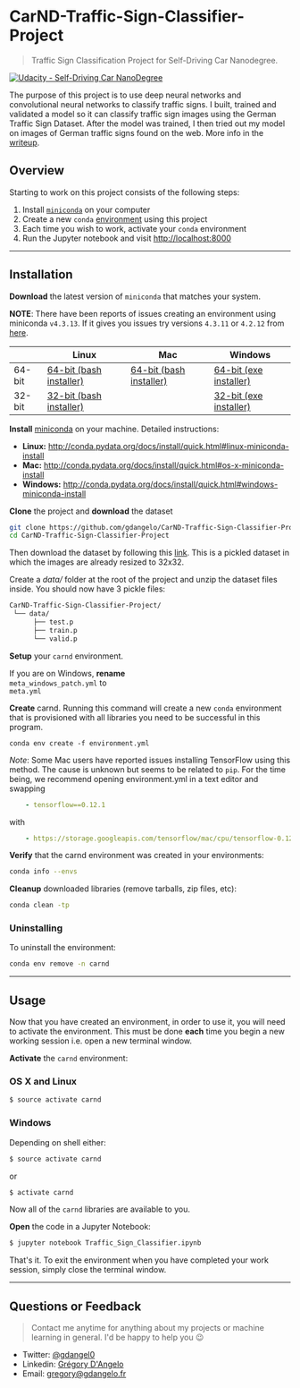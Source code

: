 # CarND-Traffic-Sign-Classifier-Project
> Traffic Sign Classification Project for Self-Driving Car Nanodegree.

[![Udacity - Self-Driving Car NanoDegree](https://s3.amazonaws.com/udacity-sdc/github/shield-carnd.svg)](http://www.udacity.com/drive)

The purpose of this project is to use deep neural networks and convolutional neural networks to classify traffic signs. I built, trained and validated a model so it can classify traffic sign images using the German Traffic Sign Dataset. After the model was trained, I then tried out my model on images of German traffic signs found on the web. More info in the [writeup](https://github.com/gdangelo/CarND-Traffic-Sign-Classifier-Project/blob/master/writeup.md).

## Overview
Starting to work on this project consists of the following steps:

1. Install [`miniconda`](http://conda.pydata.org/miniconda.html) on your computer
2. Create a new `conda` [environment](http://conda.pydata.org/docs/using/envs.html) using this project
3. Each time you wish to work, activate your `conda` environment
4. Run the Jupyter notebook and visit [http://localhost:8000](http://localhost:8000)

---

## Installation

**Download** the latest version of `miniconda` that matches your system.

**NOTE**: There have been reports of issues creating an environment using miniconda `v4.3.13`. If it gives you issues try versions `4.3.11` or `4.2.12` from [here](https://repo.continuum.io/miniconda/).

|        | Linux | Mac | Windows | 
|--------|-------|-----|---------|
| 64-bit | [64-bit (bash installer)][lin64] | [64-bit (bash installer)][mac64] | [64-bit (exe installer)][win64]
| 32-bit | [32-bit (bash installer)][lin32] |  | [32-bit (exe installer)][win32]

[win64]: https://repo.continuum.io/miniconda/Miniconda3-latest-Windows-x86_64.exe
[win32]: https://repo.continuum.io/miniconda/Miniconda3-latest-Windows-x86.exe
[mac64]: https://repo.continuum.io/miniconda/Miniconda3-latest-MacOSX-x86_64.sh
[lin64]: https://repo.continuum.io/miniconda/Miniconda3-latest-Linux-x86_64.sh
[lin32]: https://repo.continuum.io/miniconda/Miniconda3-latest-Linux-x86.sh

**Install** [miniconda](http://conda.pydata.org/miniconda.html) on your machine. Detailed instructions:

- **Linux:** http://conda.pydata.org/docs/install/quick.html#linux-miniconda-install
- **Mac:** http://conda.pydata.org/docs/install/quick.html#os-x-miniconda-install
- **Windows:** http://conda.pydata.org/docs/install/quick.html#windows-miniconda-install

**Clone** the project and **download** the dataset

```sh
git clone https://github.com/gdangelo/CarND-Traffic-Sign-Classifier-Project.git
cd CarND-Traffic-Sign-Classifier-Project
```

Then download the dataset by following this [link](https://d17h27t6h515a5.cloudfront.net/topher/2017/February/5898cd6f_traffic-signs-data/traffic-signs-data.zip). This is a pickled dataset in which the images are already resized to 32x32.

Create a *data/* folder at the root of the project and unzip the dataset files inside. You should now have 3 pickle files:

```sh
CarND-Traffic-Sign-Classifier-Project/
 └── data/ 
      ├── test.p
      ├── train.p
      └── valid.p
```

**Setup** your `carnd` environment. 

If you are on Windows, **rename**   
`meta_windows_patch.yml` to   
`meta.yml`

**Create** carnd.  Running this command will create a new `conda` environment that is provisioned with all libraries you need to be successful in this program.
```
conda env create -f environment.yml
```

*Note*: Some Mac users have reported issues installing TensorFlow using this method. The cause is unknown but seems to be related to `pip`. For the time being, we recommend opening environment.yml in a text editor and swapping
```yaml
    - tensorflow==0.12.1
```
with
```yaml
    - https://storage.googleapis.com/tensorflow/mac/cpu/tensorflow-0.12.1-py3-none-any.whl
```

**Verify** that the carnd environment was created in your environments:

```sh
conda info --envs
```

**Cleanup** downloaded libraries (remove tarballs, zip files, etc):

```sh
conda clean -tp
```

### Uninstalling 

To uninstall the environment:

```sh
conda env remove -n carnd
```

---

## Usage

Now that you have created an environment, in order to use it, you will need to activate the environment. This must be done **each** time you begin a new working session i.e. open a new terminal window. 

**Activate** the `carnd` environment:

### OS X and Linux
```sh
$ source activate carnd
```
### Windows
Depending on shell either:
```sh
$ source activate carnd
```
or

```sh
$ activate carnd
```

Now all of the `carnd` libraries are available to you. 

**Open** the code in a Jupyter Notebook: 

```sh
$ jupyter notebook Traffic_Sign_Classifier.ipynb
```

That's it. To exit the environment when you have completed your work session, simply close the terminal window.

---

## Questions or Feedback

> Contact me anytime for anything about my projects or machine learning in general. I'd be happy to help you :wink:

* Twitter: [@gdangel0](https://twitter.com/gdangel0)
* Linkedin: [Grégory D'Angelo](https://www.linkedin.com/in/gregorydangelo)
* Email: [gregory@gdangelo.fr](mailto:gregory@gdangelo.fr)
